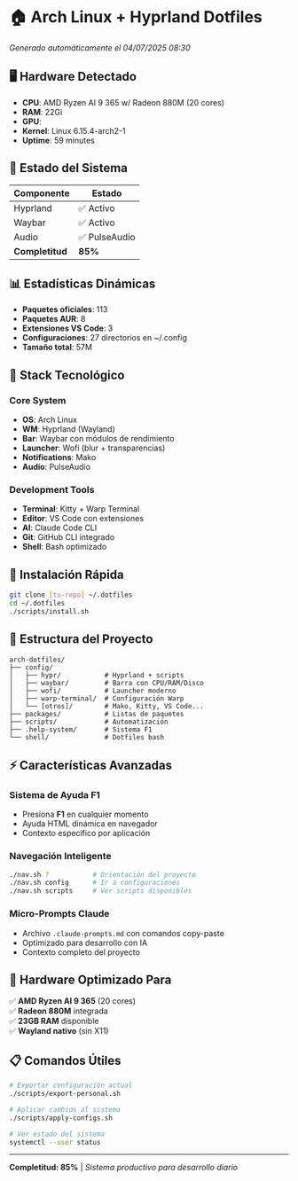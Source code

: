 # 🏠 Arch Linux + Hyprland Dotfiles
*Generado automáticamente el 04/07/2025 08:30*

## 🖥️ Hardware Detectado

- **CPU**: AMD Ryzen AI 9 365 w/ Radeon 880M (20 cores)
- **RAM**: 22Gi
- **GPU**: 
- **Kernel**: Linux 6.15.4-arch2-1
- **Uptime**: 59 minutes

## 🚀 Estado del Sistema

| Componente | Estado |
|------------|--------|
| Hyprland | ✅ Activo |
| Waybar | ✅ Activo |
| Audio | ✅ PulseAudio |
| **Completitud** | **85%** |

## 📊 Estadísticas Dinámicas

- **Paquetes oficiales**: 113
- **Paquetes AUR**: 8
- **Extensiones VS Code**: 3
- **Configuraciones**: 27 directorios en ~/.config
- **Tamaño total**: 57M

## 🔧 Stack Tecnológico

### Core System
- **OS**: Arch Linux
- **WM**: Hyprland (Wayland)
- **Bar**: Waybar con módulos de rendimiento
- **Launcher**: Wofi (blur + transparencias)
- **Notifications**: Mako
- **Audio**: PulseAudio

### Development Tools
- **Terminal**: Kitty + Warp Terminal
- **Editor**: VS Code con extensiones
- **AI**: Claude Code CLI
- **Git**: GitHub CLI integrado
- **Shell**: Bash optimizado

## 🚀 Instalación Rápida

```bash
git clone [tu-repo] ~/.dotfiles
cd ~/.dotfiles
./scripts/install.sh
```

## 📁 Estructura del Proyecto

```
arch-dotfiles/
├── config/
│   ├── hypr/           # Hyprland + scripts
│   ├── waybar/         # Barra con CPU/RAM/Disco
│   ├── wofi/           # Launcher moderno
│   ├── warp-terminal/  # Configuración Warp
│   └── [otros]/        # Mako, Kitty, VS Code...
├── packages/           # Listas de paquetes
├── scripts/            # Automatización
├── .help-system/       # Sistema F1
└── shell/              # Dotfiles bash
```

## ⚡ Características Avanzadas

### Sistema de Ayuda F1
- Presiona **F1** en cualquier momento
- Ayuda HTML dinámica en navegador
- Contexto específico por aplicación

### Navegación Inteligente
```bash
./nav.sh ?           # Orientación del proyecto
./nav.sh config      # Ir a configuraciones
./nav.sh scripts     # Ver scripts disponibles
```

### Micro-Prompts Claude
- Archivo `.claude-prompts.md` con comandos copy-paste
- Optimizado para desarrollo con IA
- Contexto completo del proyecto

## 🔧 Hardware Optimizado Para

✅ **AMD Ryzen AI 9 365** (20 cores)  
✅ **Radeon 880M** integrada  
✅ **23GB RAM** disponible  
✅ **Wayland nativo** (sin X11)  

## 📋 Comandos Útiles

```bash
# Exportar configuración actual
./scripts/export-personal.sh

# Aplicar cambios al sistema
./scripts/apply-configs.sh

# Ver estado del sistema
systemctl --user status
```

---
**Completitud: 85%** | *Sistema productivo para desarrollo diario*
